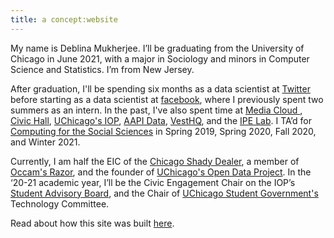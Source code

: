 ```yaml
---
title: a concept:website
---
```


My name is Deblina Mukherjee. I’ll be graduating from the University of Chicago in June 2021, with a major in Sociology and minors in Computer Science and Statistics. I’m from New Jersey.

After graduation, I'll be spending six months as a data scientist at <a href="https://blog.twitter.com/en_us/topics/product/2021/introducing-birdwatch-a-community-based-approach-to-misinformation.html" target ="_blank"> Twitter </a> before starting as a data scientist at  <a href="https://www.facebook.com/" target="_blank">facebook</a>, where I previously spent two summers as an intern. In the past, I've also spent time at <a href="https://mediacloud.org/about" target="_blank"> Media Cloud </a>, <a href="https://civichall.org/" target="_blank">Civic Hall</a>, <a href="http://politics.uchicago.edu/" target="_blank">UChicago's IOP</a>, <a href="https://aapidata.com/" target="_blank">AAPI Data</a>, <a href="https://www.vesthq.com/" target="_blank">VestHQ</a>, and the <a href="https://home.uchicago.edu/~gulotty/IPElab.html" target="_blank">IPE Lab</a>. I TA’d for <a href="https://cfss.uchicago.edu/" target="_blank">Computing for the Social Sciences</a> in Spring 2019, Spring 2020, Fall 2020, and Winter 2021.

Currently, I am half the EIC of the <a href="https://chicagoshadydealer.com/" target="_blank">Chicago Shady Dealer</a>, a member of <a href="http://occam.uchicago.edu/" target="_blank">Occam's Razor</a>, and the founder of <a href="https://github.com/UCOpenData" target="_blank">UChicago's Open Data Project</a>. In the ‘20-21 academic year, I’ll be the Civic Engagement Chair on the IOP’s <a href="http://politics.uchicago.edu/pages/student-leaders" target="_blank">Student Advisory Board</a>, and the Chair of <a href = "https://www.facebook.com/SGuchicago/" target="_blank"> UChicago Student Government's </a> Technology Committee. 

Read about how this site was built [here](/colophon/).
